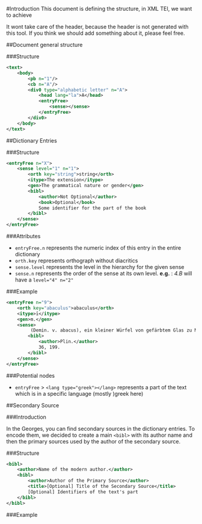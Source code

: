 #Introduction
This document is defining the structure, in XML TEI, we want to achieve

It wont take care of the header, because the header is not generated with this tool. If you think we should add something about it, please feel free.

##Document general structure

###Structure

```xml
<text>
	<body>
		<pb n="1"/>
		<cb n="A"/>
		<div0 type="alphabetic letter" n="A">
			<head lang="la">A</head>
			<entryFree>
				<sense></sense>
			</entryFree>
		</div0>
	</body>
</text>
```

##Dictionary Entries

###Structure
```xml
<entryFree n="X">
	<sense level="1" n="1">
		<orth key="string">string</orth>
		<itype>The extension</itype>
		<gen>The grammatical nature or gender</gen>
		<bibl>
			<author>Not Optional</author>
			<book>Optional</book>
			Some identifier for the part of the book
		</bibl>
	</sense>
</entryFree>
```

###Attributes
- `entryFree.n` represents the numeric index of this entry in the entire dictionary
- `orth.key` represents orthograph without diacritics
- `sense.level` represents the level in the hierarchy for the given sense
- `sense.n` represents the order of the sense at its own level. **e.g.** : *4.B* will have a `level="4" n="2"`

###Example
```xml
<entryFree n="9">
	<orth key="abaculus">abaculus</orth>
	<itype>ī</itype>
	<gen>m.</gen>
	<sense>
		 (Demin. v. abacus), ein kleiner Würfel von gefärbtem Glas zu Mosaikarbeiten, 
		<bibl>
			<author>Plin.</author>
			36, 199.
		</bibl>
	</sense>
</entryFree>
```

###Potential nodes
- `entryFree` > `<lang type="greek"></lang>` represents a part of the text which is in a specific language (mostly )greek here)


##Secondary Source

###Introduction

In the Georges, you can find secondary sources in the dictionary entries. To encode them, we decided to create a main `<bibl>` with its author name and then the primary sources used by the author of the secondary source.

###Structure
```xml
<bibl>
	<author>Name of the modern author.</author>
	<bibl>
		<author>Author of the Primary Source</author>
		<title>[Optional] Title of the Secondary Source</title>
		[Optional] Identifiers of the text's part
	</bibl>
</bibl>
```

###Example